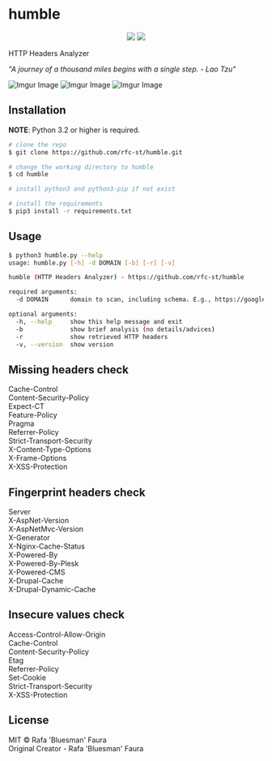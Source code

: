 # humble

<p align=center>
<a target="_blank" href="https://www.python.org/downloads/" title="Python version"><img src="https://img.shields.io/badge/python-%3E=_3.2-green.svg"></a>
<a target="_blank" href="LICENSE" title="License: MIT"><img src="https://img.shields.io/badge/License-MIT-blue.svg"></a>
</p>

HTTP Headers Analyzer

<i>"A journey of a thousand miles begins with a single step. - Lao Tzu"</i>

![Imgur Image](https://imgur.com/grACNDz.jpg)
![Imgur Image](https://imgur.com/dEIscIr.jpg)
![Imgur Image](https://imgur.com/cjbPhvV.jpg)

## Installation

**NOTE**: Python 3.2 or higher is required.

```bash
# clone the repo
$ git clone https://github.com/rfc-st/humble.git

# change the working directory to humble
$ cd humble

# install python3 and python3-pip if not exist

# install the requirements
$ pip3 install -r requirements.txt
```

## Usage

```bash
$ python3 humble.py --help
usage: humble.py [-h] -d DOMAIN [-b] [-r] [-v]

humble (HTTP Headers Analyzer) - https://github.com/rfc-st/humble

required arguments:
  -d DOMAIN      domain to scan, including schema. E.g., https://google.com

optional arguments:
  -h, --help     show this help message and exit
  -b             show brief analysis (no details/advices)
  -r             show retrieved HTTP headers
  -v, --version  show version
```

## Missing headers check
Cache-Control\
Content-Security-Policy\
Expect-CT\
Feature-Policy\
Pragma\
Referrer-Policy\
Strict-Transport-Security\
X-Content-Type-Options\
X-Frame-Options\
X-XSS-Protection

## Fingerprint headers check
Server\
X-AspNet-Version\
X-AspNetMvc-Version\
X-Generator\
X-Nginx-Cache-Status\
X-Powered-By\
X-Powered-By-Plesk\
X-Powered-CMS\
X-Drupal-Cache\
X-Drupal-Dynamic-Cache


## Insecure values check
Access-Control-Allow-Origin\
Cache-Control\
Content-Security-Policy\
Etag\
Referrer-Policy\
Set-Cookie\
Strict-Transport-Security\
X-XSS-Protection


## License

MIT © Rafa 'Bluesman' Faura<br/>
Original Creator - Rafa 'Bluesman' Faura

